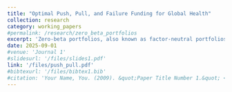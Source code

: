 ```yaml
---
title: "Optimal Push, Pull, and Failure Funding for Global Health"
collection: research
category: working_papers
#permalink: /research/zero_beta_portfolios
excerpt: 'Zero-beta portfolios, also known as factor-neutral portfolios, are explicitly constructed to have no exposure to systematic risk within a factor model. Despite their foundational role in asset pricing theory, their empirical applications have been relatively limited. This paper investigates the role and implications of zero-beta portfolios in empirical asset pricing research. First, I develop a unified framework for model testing and comparison based on the maximum Sharpe ratio of zero-beta portfolios, applicable to a broad class of factor models. While all models are formally mispecified, machine learning-based models offer clear advantages as the dimensionality of the factor structure grows. Second, I introduce an optimal zero-beta investment strategy that exploits model mispricing, delivering robust out-of-sample performance and outperforming most established strategies even after accounting for transaction costs.'
date: 2025-09-01
#venue: 'Journal 1'
#slidesurl: '/files/slides1.pdf'
link: '/files/push_pull.pdf'
#bibtexurl: '/files/bibtex1.bib'
#citation: 'Your Name, You. (2009). &quot;Paper Title Number 1.&quot; <i>Journal 1</i>. 1(1).'
---
```


